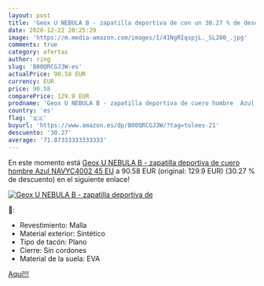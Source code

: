 ```yaml
---
layout: post
title: 'Geox U NEBULA B - zapatilla deportiva de con un 30.27 % de descuento'
date: 2020-12-22 20:25:29
image: 'https://m.media-amazon.com/images/I/41NgRIqspjL._SL200_.jpg'
comments: true
category: ofertas
author: ring
slug: 'B00QRCGJ3W-es'
actualPrice: 90.58 EUR
currency: EUR
price: 90.58
comparePrice: 129.9 EUR
prodname: 'Geox U NEBULA B - zapatilla deportiva de cuero hombre  Azul  NAVYC4002   45 EU'
country: 'es'
flag: '🇪🇸'
buyurl: 'https://www.amazon.es/dp/B00QRCGJ3W/?tag=tolees-21'
descuento: '30.27'
average: '71.87333333333333'
---
```


En este momento está [Geox U NEBULA B - zapatilla deportiva de cuero hombre  Azul  NAVYC4002   45 EU](https://www.amazon.es/dp/B00QRCGJ3W/?tag=tolees-21) a 90.58 EUR (original: 129.9 EUR) (30.27 %  de descuento) en el siguiente enlace!

[![Geox U NEBULA B - zapatilla deportiva de](https://m.media-amazon.com/images/I/41NgRIqspjL._SL200_.jpg)](https://www.amazon.es/dp/B00QRCGJ3W/?tag=tolees-21)

🔎:

- Revestimiento: Malla
- Material exterior: Sintético
- Tipo de tacón: Plano
- Cierre: Sin cordones
- Material de la suela: EVA

[Aquí!!!](https://www.amazon.es/dp/B00QRCGJ3W/?tag=tolees-21)
